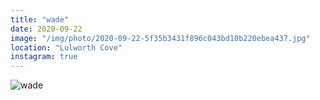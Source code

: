 ```yaml
---
title: "wade"
date: 2020-09-22
image: "/img/photo/2020-09-22-5f35b3431f896c043bd10b220ebea437.jpg"
location: "Lulworth Cove"
instagram: true
---
```


![wade](/img/photo/2020-09-22-5f35b3431f896c043bd10b220ebea437.jpg)

